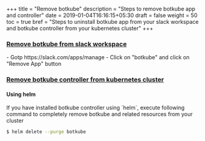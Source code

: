 +++
title = "Remove botkube"
description = "Steps to remove botkube app and controller"
date = 2019-01-04T16:16:15+05:30
draft = false
weight = 50
toc = true
bref = "Steps to uninstall botkube app from your slack workspace and botkube controller from your kubernetes cluster"
+++

<h3 class="section-head" id="h-uninstall-botkube-slack"><a href="#h-uninstall-botkube-slack">Remove botkube from slack workspace</a></h3>
- Gotp https://slack.com/apps/manage
- Click on "botkube" and click on "Remove App" button

<h3 class="section-head" id="h-uninstall-botkube-k8s"><a href="#h-uninstall-botkube-k8s">Remove botkube controller from kubernetes cluster</a></h3>

<h4>Using helm</h4>
<p>If you have installed botkube controller using `helm`, execute following command to completely remove botkube and related resources from your cluster</p>

```bash
$ helm delete --purge botkube
```
